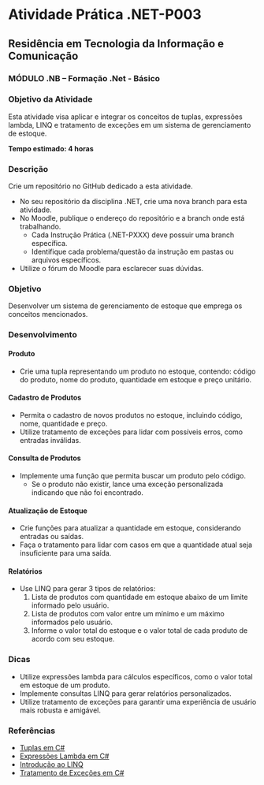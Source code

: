# Atividade Prática .NET-P003

## Residência em Tecnologia da Informação e Comunicação
### MÓDULO .NB – Formação .Net - Básico

### Objetivo da Atividade
Esta atividade visa aplicar e integrar os conceitos de tuplas, expressões lambda, LINQ e tratamento de exceções em um sistema de gerenciamento de estoque.

**Tempo estimado: 4 horas**

### Descrição
Crie um repositório no GitHub dedicado a esta atividade.

- No seu repositório da disciplina .NET, crie uma nova branch para esta atividade.
- No Moodle, publique o endereço do repositório e a branch onde está trabalhando.
  - Cada Instrução Prática (.NET-PXXX) deve possuir uma branch específica.
  - Identifique cada problema/questão da instrução em pastas ou arquivos específicos.
- Utilize o fórum do Moodle para esclarecer suas dúvidas.

### Objetivo
Desenvolver um sistema de gerenciamento de estoque que emprega os conceitos mencionados.

### Desenvolvimento

#### Produto
- Crie uma tupla representando um produto no estoque, contendo: código do produto, nome do produto, quantidade em estoque e preço unitário.

#### Cadastro de Produtos
- Permita o cadastro de novos produtos no estoque, incluindo código, nome, quantidade e preço.
- Utilize tratamento de exceções para lidar com possíveis erros, como entradas inválidas.

#### Consulta de Produtos
- Implemente uma função que permita buscar um produto pelo código.
  - Se o produto não existir, lance uma exceção personalizada indicando que não foi encontrado.

#### Atualização de Estoque
- Crie funções para atualizar a quantidade em estoque, considerando entradas ou saídas.
- Faça o tratamento para lidar com casos em que a quantidade atual seja insuficiente para uma saída.

#### Relatórios
- Use LINQ para gerar 3 tipos de relatórios:
  1. Lista de produtos com quantidade em estoque abaixo de um limite informado pelo usuário.
  2. Lista de produtos com valor entre um mínimo e um máximo informados pelo usuário.
  3. Informe o valor total do estoque e o valor total de cada produto de acordo com seu estoque.

### Dicas
- Utilize expressões lambda para cálculos específicos, como o valor total em estoque de um produto.
- Implemente consultas LINQ para gerar relatórios personalizados.
- Utilize tratamento de exceções para garantir uma experiência de usuário mais robusta e amigável.

### Referências
- [Tuplas em C#](https://learn.microsoft.com/pt-br/dotnet/csharp/language-reference/builtintypes/value-tuples)
- [Expressões Lambda em C#](https://learn.microsoft.com/pt-br/dotnet/csharp/language-reference/operators/lambda-expressions)
- [Introdução ao LINQ](https://learn.microsoft.com/pt-br/dotnet/csharp/programmingguide/concepts/linq/introduction-to-linq-queries)
- [Tratamento de Exceções em C#](https://learn.microsoft.com/pt-br/dotnet/csharp/fundamentals/exceptions/)
